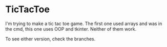 # TicTacToe

I'm trying to make a tic tac toe game. The first one used arrays and was in the cmd, this one uses OOP and tkinter.
Neither of them work.

To see either version, check the branches.
